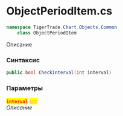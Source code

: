 
# ObjectPeriodItem.cs
```csharp
namespace TigerTrade.Chart.Objects.Common  
    class ObjectPeriodItem
```

Описание

### Синтаксис
```csharp
public bool CheckInterval(int interval)
```

### Параметры  
<mark style="color:red;">**`interval`**</mark> <mark style="color: rgb(255, 166, 87);">`int`</mark>  
 *Описание*  
  

                    
                    